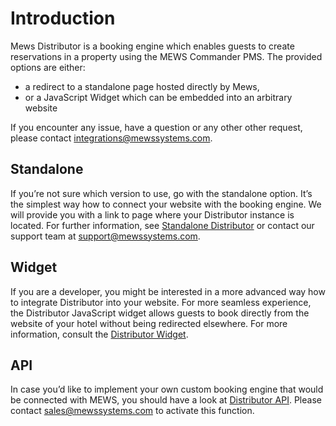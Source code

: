 # Introduction

Mews Distributor is a booking engine which enables guests to create reservations in a property using the MEWS Commander PMS. The provided options are either:

* a redirect to a standalone page hosted directly by Mews,
* or a JavaScript Widget which can be embedded into an arbitrary website

If you encounter any issue, have a question or any other other request, please contact [integrations@mewssystems.com](mailto://integrations@mewssystems.com).

## Standalone  <a id="standalone"></a>

If you’re not sure which version to use, go with the standalone option. It’s the simplest way how to connect your website with the booking engine. We will provide you with a link to page where your Distributor instance is located. For further information, see [Standalone Distributor](distributor-standalone.md) or contact our support team at support@mewssystems.com.

## Widget  <a id="widget"></a>

If you are a developer, you might be interested in a more advanced way how to integrate Distributor into your website. For more seamless experience, the Distributor JavaScript widget allows guests to book directly from the website of your hotel without being redirected elsewhere. For more information, consult the [Distributor Widget](distributor-widget/).

## API  <a id="api"></a>

In case you’d like to implement your own custom booking engine that would be connected with MEWS, you should have a look at [Distributor API](distributor-api-v1/). Please contact [sales@mewssystems.com](mailto://sales@mewssystems.com) to activate this function.


